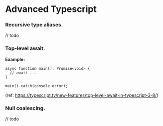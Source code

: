 # Advanced Typescript 

### Recursive type aliases.

// todo 

### Top-level await.

**Example:**

```
async function main(): Promise<void> {
  // await ...
}

main().catch(console.error);
```
(ref: https://typescript.tv/new-features/top-level-await-in-typescript-3-8/)

### Null coalescing.

// todo


